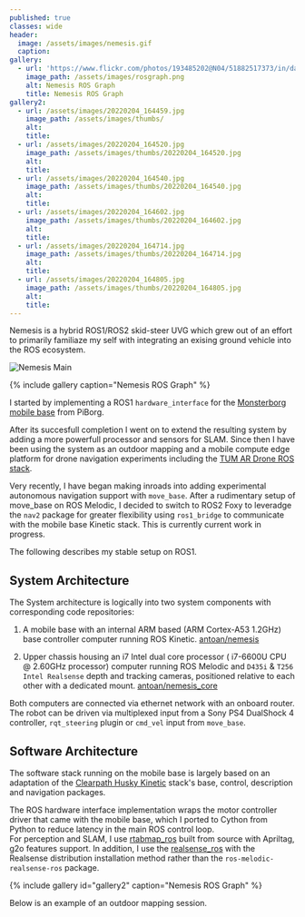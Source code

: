 ```yaml
---
published: true
classes: wide
header:
  image: /assets/images/nemesis.gif
  caption: 
gallery:
  - url: 'https://www.flickr.com/photos/193485202@N04/51882517373/in/dateposted/'
    image_path: /assets/images/rosgraph.png
    alt: Nemesis ROS Graph
    title: Nemesis ROS Graph 
gallery2:
  - url: /assets/images/20220204_164459.jpg
    image_path: /assets/images/thumbs/
    alt: 
    title: 
  - url: /assets/images/20220204_164520.jpg
    image_path: /assets/images/thumbs/20220204_164520.jpg
    alt: 
    title: 
  - url: /assets/images/20220204_164540.jpg
    image_path: /assets/images/thumbs/20220204_164540.jpg
    alt: 
    title: 
  - url: /assets/images/20220204_164602.jpg
    image_path: /assets/images/thumbs/20220204_164602.jpg
    alt: 
    title: 
  - url: /assets/images/20220204_164714.jpg
    image_path: /assets/images/thumbs/20220204_164714.jpg
    alt: 
    title: 
  - url: /assets/images/20220204_164805.jpg
    image_path: /assets/images/thumbs/20220204_164805.jpg
    alt: 
    title: 
---
```

Nemesis is a hybrid ROS1/ROS2 skid-steer UVG which grew out of an effort to primarily familiaze my self with integrating an exising ground vehicle into the ROS ecosystem.

![Nemesis Main]({{site.baseurl}}/assets/images/20220204_164520.jpg)

{% include gallery caption="Nemesis ROS Graph" %}

I started  by implementing a ROS1 `hardware_interface` for the [Monsterborg mobile base][monsterborg-base-site] from PiBorg.  

After its succesfull completion I went on to extend the resulting system by adding a more powerfull processor and sensors for SLAM. Since then I have been using the system as an outdoor mapping and a mobile compute edge platform for drone navigation experiments including the [TUM AR Drone ROS stack][tum-ar-drone-ros-wiki].

Very recently, I have began making inroads into adding experimental autonomous navigation support with `move_base`. After a rudimentary setup of move_base on ROS Melodic, I decided to switch to ROS2 Foxy to leveradge the `nav2` package for greater flexibility using `ros1_bridge` to communicate with the mobile base Kinetic stack.  This is currently current work in progress.

The following describes my stable setup on ROS1.

## System Architecture

The System architecture is logically into two system components with corresponding code repositories:

1.  A mobile base with an internal ARM based (ARM Cortex-A53 1.2GHz) base controller computer running ROS Kinetic.
[antoan/nemesis][nemesis]

2.  Upper chassis housing an i7 Intel dual core processor ( i7-6600U CPU @ 2.60GHz processor) computer running ROS Melodic and `D435i` & `T256 Intel Realsense` depth and tracking cameras, positioned relative to each other with a dedicated mount. 
[antoan/nemesis_core][nemesis-core] 

Both computers are connected via ethernet network with an onboard router. The robot can be driven via multiplexed input from a Sony PS4 DualShock 4 controller, `rqt_steering` plugin or `cmd_vel` input from `move_base`.

## Software Architecture

The software stack running on the mobile base is largely based on an adaptation of the [Clearpath Husky Kinetic][husky-kinetic-github-branch] stack's base, control, description and navigation packages. 

The ROS hardware interface implementation wraps the motor controller driver that came with the mobile base, which I ported to Cython from Python to reduce latency in the main ROS control loop.  
For perception and SLAM, I use [rtabmap_ros][rtabmap-ros-wiki] built from source with Apriltag, g2o features support. In addition, I use the  [realsense_ros][realsense-ros-github] with the Realsense distribution installation method rather than the `ros-melodic-realsense-ros` package.


{% include gallery id="gallery2" caption="Nemesis ROS Graph" %}

Below is an example of an outdoor mapping session.

[realsense-ros-github]: https://github.com/IntelRealSense/realsense-ros#method-2-the-realsense-distribution
[husky-kinetic-github-branch]: https://github.com/husky/husky/tree/kinetic-devel
[rtabmap-ros-wiki]: http://wiki.ros.org/rtabmap_ros
[nemesis-core]: https://github.com/antoan/nemesis_core
[nemesis]: https://github.com/antoan/nemesis
[tum-ar-drone-ros-wiki]: http://wiki.ros.org/tum_ardrone
[monsterborg-base-site]: https://www.piborg.org/robots-1/monsterborg
